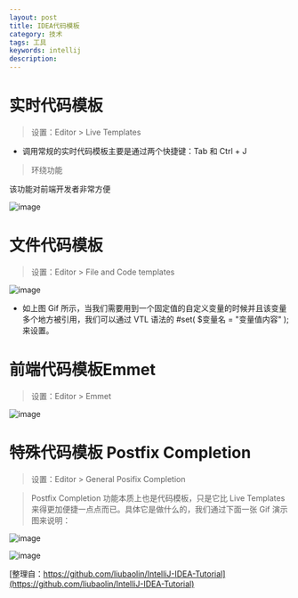 ```yaml
---
layout: post
title: IDEA代码模板
category: 技术
tags: 工具
keywords: intellij
description:
---
```


# 实时代码模板

> 设置：Editor > Live Templates

- 调用常规的实时代码模板主要是通过两个快捷键：Tab 和 Ctrl + J

> 环绕功能

该功能对前端开发者非常方便

![image](http://orybhlel7.bkt.clouddn.com/image/gif/xvii-d-live-templates-surround-settings-1.gif)

# 文件代码模板

> 设置：Editor > File and Code templates

![image](http://orybhlel7.bkt.clouddn.com/xviii-b-file-and-code-templates-settings-5.gif)

- 如上图 Gif 所示，当我们需要用到一个固定值的自定义变量的时候并且该变量多个地方被引用，我们可以通过 VTL 语法的 #set( $变量名 = "变量值内容" ); 来设置。

# 前端代码模板Emmet

> 设置：Editor > Emmet

![image](http://orybhlel7.bkt.clouddn.com/xix-a-emmet-introduce-2.gif)

# 特殊代码模板 Postfix Completion

> 设置：Editor > General Posifix Completion

> Postfix Completion 功能本质上也是代码模板，只是它比 Live Templates 来得更加便捷一点点而已。具体它是做什么的，我们通过下面一张 Gif 演示图来说明：

![image](http://orybhlel7.bkt.clouddn.com/xix-c-postfix-completion-introduce-1.gif)

![image](http://orybhlel7.bkt.clouddn.com/image/gif/xix-d-postfix-completion-settings-1.jpg)

[整理自：https://github.com/liubaolin/IntelliJ-IDEA-Tutorial](https://github.com/liubaolin/IntelliJ-IDEA-Tutorial)
